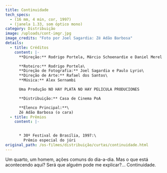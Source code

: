 ```yaml
---
title: Continuidade
tech_specs:
  - (16 mm, 4 min, cor, 1997)
  - (janela 1.33, som óptico mono)
category: Distribuição
image: /uploads/cont-imgr.jpg
image_credits: "Foto por Joel Sagardia: Zé Adão Barbosa"
details:
  - title: Créditos
    content: |-
      **Direção:** Rodrigo Portela, Márcio Schoenardie e Daniel Merel

      **Roteiro:** Rodrigo Portela\
      **Direção de Fotografia:** Joel Sagardia e Paulo Lyrio\
      **Direção de Arte:** Rafael dos Santos\
      **Música:** Alex Sernambi

      Uma Produção NO HAY PLATA NO HAY PELICULA PRODUCIONES

      **Distribuição:** Casa de Cinema PoA

      **Elenco Principal:**\
      Zé Adão Barbosa (o cara)
  - title: Prêmios
    content: |-
      

      * 30º Festival de Brasília, 1997:\
        Prêmio especial do júri
original_path: /os-filmes/distribuição/curtas/continuidade.html
---
```

Um quarto, um homem, ações comuns do dia-a-dia. Mas o que está acontecendo aqui? Será que alguém pode me explicar?... Continuidade.